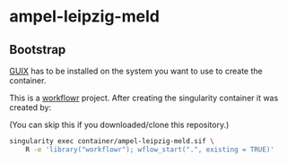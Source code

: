 # ampel-leipzig-meld


## Bootstrap

[GUIX](http://guix.gnu.org/) has to be installed on the system you want to use
to create the container.

This is a [workflowr](https://github.com/jdblischak/workflowr) project.
After creating the singularity container it was created by:

(You can skip this if you downloaded/clone this repository.)

```bash
singularity exec container/ampel-leipzig-meld.sif \
    R -e 'library("workflowr"); wflow_start(".", existing = TRUE)'
```

